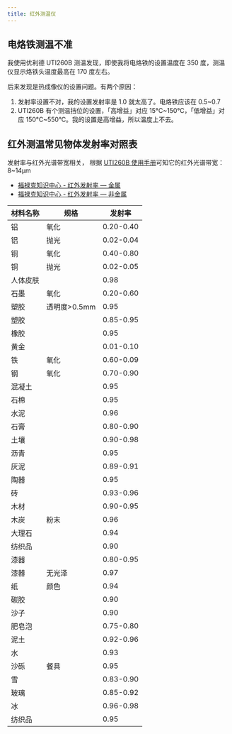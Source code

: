 ```yaml
---
title: 红外测温仪
---
```



## 电烙铁测温不准

我使用优利德 UTI260B 测温发现，即使我将电烙铁的设置温度在 350 度，测温仪显示烙铁头温度最高在 170 度左右。

后来发现是热成像仪的设置问题。有两个原因：

1. 发射率设置不对，我的设置发射率是 1.0 就太高了。电烙铁应该在 0.5~0.7
2. UTI260B 有个测温挡位的设置，「高增益」对应 15°C~150°C，「低增益」对应 150°C~550°C。我的设置是高增益，所以温度上不去。

## 红外测温常见物体发射率对照表

发射率与红外光谱带宽相关，
根据 [UTI260B 使用手册](https://meters.uni-trend.com.cn/static/upload/file/20240131/1706670652432702.pdf)可知它的红外光谱带宽：8~14µm

- [福禄克知识中心 - 红外发射率 — 金属](https://www.flukeprocessinstruments.com.cn/cn/service-and-support/knowledge-center/infrared-technology/irt/%E5%8F%91%E5%B0%84%E7%8E%87-%E9%87%91%E5%B1%9E)
- [福禄克知识中心 - 红外发射率 — 非金属](https://www.flukeprocessinstruments.com.cn/cn/service-and-support/knowledge-center/infrared-technology/irt/%E5%8F%91%E5%B0%84%E7%8E%87-%E9%9D%9E%E9%87%91%E5%B1%9E)

| 材料名称 | 规格         | 发射率    |
|----------|--------------|-----------|
| 铝       | 氧化         | 0.20-0.40 |
| 铝       | 抛光         | 0.02-0.04 |
| 铜       | 氧化         | 0.40-0.80 |
| 铜       | 抛光         | 0.02-0.05 |
| 人体皮肤 |              | 0.98      |
| 石墨     | 氧化         | 0.20-0.60 |
| 塑胶     | 透明度>0.5mm | 0.95      |
| 塑胶     |              | 0.85-0.95 |
| 橡胶     |              | 0.95      |
| 黄金     |              | 0.01-0.10 |
| 铁       | 氧化         | 0.60-0.09 |
| 钢       | 氧化         | 0.70-0.90 |
| 混凝土   |              | 0.95      |
| 石棉     |              | 0.95      |
| 水泥     |              | 0.96      |
| 石膏     |              | 0.80-0.90 |
| 土壤     |              | 0.90-0.98 |
| 沥青     |              | 0.95      |
| 灰泥     |              | 0.89-0.91 |
| 陶器     |              | 0.95      |
| 砖       |              | 0.93-0.96 |
| 木材     |              | 0.90-0.95 |
| 木炭     | 粉末         | 0.96      |
| 大理石   |              | 0.94      |
| 纺织品   |              | 0.90      |
| 漆器     |              | 0.80-0.95 |
| 漆器     | 无光泽       | 0.97      |
| 纸       | 颜色         | 0.94      |
| 碳胶     |              | 0.90      |
| 沙子     |              | 0.90      |
| 肥皂泡   |              | 0.75-0.80 |
| 泥土     |              | 0.92-0.96 |
| 水       |              | 0.93      |
| 沙砾     | 餐具         | 0.95      |
| 雪       |              | 0.83-0.90 |
| 玻璃     |              | 0.85-0.92 |
| 冰       |              | 0.96-0.98 |
| 纺织品   |              | 0.95      |
